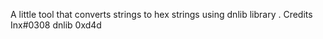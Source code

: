 A little tool that converts strings to hex strings using dnlib library .
Credits
Inx#0308
dnlib 0xd4d
